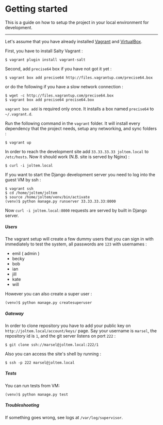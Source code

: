 # Getting started

This is a guide on how to setup the project in your local environment for development.

---

Let's assume that you have already installed
[Vagrant](http://www.vagrantup.com) and
[VirtualBox](https://www.virtualbox.org).

First, you have to install Salty Vagrant :

    $ vagrant plugin install vagrant-salt

Second, add `precise64` box if you have not got it yet :

    $ vagrant box add precise64 http://files.vagrantup.com/precise64.box

or do the following if you have a slow network connection :

    $ wget -c http://files.vagrantup.com/precise64.box
    $ vagrant box add precise64 precise64.box

`vagrant box add` is required only once. It installs a box named
`precise64` to `~/.vagrant.d`.

Run the following command in the `vagrant` folder. It will install every dependency that the project needs,
setup any networking, and sync folders :

    $ vagrant up

In order to reach the development site add `33.33.33.33 joltem.local` to `/etc/hosts`. Now it should work (N.B. site is served by Nginx) :

    $ curl -i joltem.local

If you want to start the Django development server you need to log into the guest VM by ssh :

    $ vagrant ssh
    $ cd /home/joltem/joltem
    $ source /home/joltem/venv/bin/activate
    (venv)$ python manage.py runserver 33.33.33.33:8000

Now `curl -i joltem.local:8000` requests are served by built in Django server.

##### Users

The vagrant setup will create a few dummy users that you can sign in with immediately to test the system, all passwords are `123` with usernames :

* emil ( admin )
* becky
* bob
* ian
* jill
* kate
* will

However you can also create a super user :

    (venv)$ python manage.py createsuperuser

##### Gateway

In order to clone repository you have to add your public key on
``http://joltem.local/account/keys/`` page. Say your username is ``marsel``, the repository id is ``1``, and the git server listens on port ``222`` :

    $ git clone ssh://marsel@joltem.local:222/1

Also you can access the site's shell by running :

	$ ssh -p 222 marsel@joltem.local

##### Tests

You can run tests from VM:

    (venv)$ python manage.py test

##### Troubleshooting

If something goes wrong, see logs at `/var/log/supervisor`.
